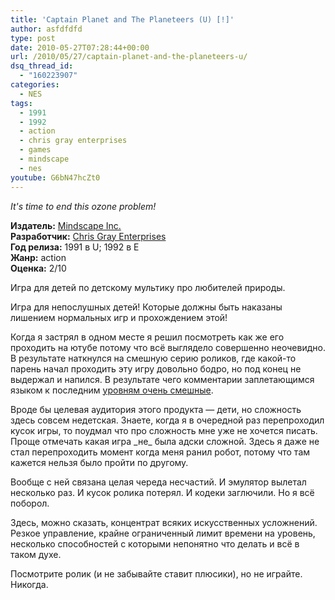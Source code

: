 ```yaml
---
title: 'Captain Planet and The Planeteers (U) [!]'
author: asfdfdfd
type: post
date: 2010-05-27T07:28:44+00:00
url: /2010/05/27/captain-planet-and-the-planeteers-u/
dsq_thread_id:
  - "160223907"
categories:
  - NES
tags:
  - 1991
  - 1992
  - action
  - chris gray enterprises
  - games
  - mindscape
  - nes
youtube: G6bN47hcZt0
---
```

_It's time to end this ozone problem!_

**Издатель:** [Mindscape Inc.][1]  
**Разработчик:** [Chris Gray Enterprises][2]  
**Год релиза:** 1991 в U; 1992 в E  
**Жанр:** action  
**Оценка:** 2/10

Игра для детей по детскому мультику про любителей природы.

<!--more-->

Игра для непослушных детей! Которые должны быть наказаны лишением нормальных игр и прохождением этой!

Когда я застрял в одном месте я решил посмотреть как же его проходить на ютубе потому что всё выглядело совершенно неочевидно. В результате наткнулся на смешную серию роликов, где какой-то парень начал проходить эту игру довольно бодро, но под конец не выдержал и напился. В результате чего комментарии заплетающимся языком к последним [уровням очень смешные](http://www.youtube.com/watch?v=w6FOxS7-8I8).

Вроде бы целевая аудитория этого продукта — дети, но сложность здесь совсем недетская. Знаете, когда я в очередной раз перепроходил кусок игры, то поудмал что про сложность мне уже не хочется писать. Проще отмечать какая игра \_не\_ была адски сложной. Здесь я даже не стал перепроходить момент когда меня ранил робот, потому что там кажется нельзя было пройти по другому.

Вообще с ней связана целая череда несчастий. И эмулятор вылетал несколько раз. И кусок ролика потерял. И кодеки заглючили. Но я всё поборол.

Здесь, можно сказать, концентрат всяких искусственных усложнений. Резкое управление, крайне ограниченный лимит времени на уровень, несколько способностей с которыми непонятно что делать и всё в таком духе.

Посмотрите ролик (и не забывайте ставит плюсики), но не играйте. Никогда.

 [1]: https://www.mobygames.com/company/mindscape-sa
 [2]: https://www.mobygames.com/company/gray-matter-inc